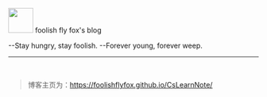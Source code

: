 <image src="../assets/logo_min.png" style="width:50px"> <span id="maste_title">foolish fly fox's blog<span> 

<span class=vice_title>--Stay hungry, stay foolish.<span>
<span class="vice_title">--Forever young, forever weep.<span>
<hr class=title_separator>
<br>

> 博客主页为：<https://foolishflyfox.github.io/CsLearnNote/>

